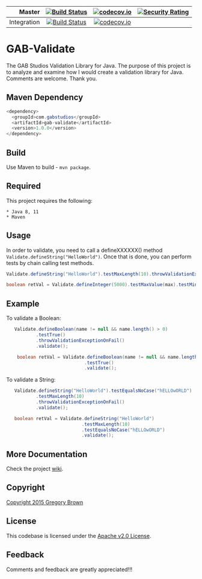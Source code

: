 
Master | [![Build Status](https://travis-ci.org/gab-studios/gab-validate.svg?branch=master)](https://travis-ci.org/gab-studios/gab-validate) | [![codecov.io](https://codecov.io/github/gab-studios/gab-validate/coverage.svg?branch=master)](https://codecov.io/github/gab-studios/gab-validate?branch=master) | [![Security Rating](https://sonarcloud.io/api/project_badges/measure?project=gab-studios_gab-validate&metric=security_rating)](https://sonarcloud.io/dashboard?id=gab-studios_gab-validate)
---: | :---: | :---: | :---:
Integration | [![Build Status](https://travis-ci.org/gab-studios/gab-validate.svg?branch=integration)](https://travis-ci.org/gab-studios/gab-validate) | [![codecov.io](https://codecov.io/github/gab-studios/gab-validate/coverage.svg?branch=integration)](https://codecov.io/github/gab-studios/gab-validate?branch=integration)

GAB-Validate
=======

The GAB Studios Validation Library for Java.  The purpose of this project is to analyze and examine how I would create a validation library for Java.  Comments are welcome.  Thank you.

Maven Dependency
---------
```java
<dependency>
  <groupId>com.gabstudios</groupId>
  <artifactId>gab-validate</artifactId>
  <version>1.0.0</version>
</dependency>
```

Build
---------
Use Maven to build - `mvn package`.

Required
---------
This project requires the following: 

    * Java 8, 11
    * Maven

Usage
---------

In order to validate, you need to call a defineXXXXXX() method `Validate.defineString("HelloWorld")`.  Once that is done, you can perform tests by chain calling test methods.

```java
Validate.defineString("HelloWorld").testMaxLength(10).throwValidationExceptionOnFail().validate();

boolean retVal = Validate.defineInteger(5000).testMaxValue(max).testMinValue(min).validate();

```


Example
---------


To validate a Boolean:

```java
   Validate.defineBoolean(name != null && name.length() > 0)
           .testTrue()
           .throwValidationExceptionOnFail()
           .validate();
```

```java
    boolean retVal = Validate.defineBoolean(name != null && name.length() > 0)
                             .testTrue()
                             .validate();
```

To validate a String:

```java
   Validate.defineString("HelloWorld").testEqualsNoCase("hELLOwORLD")
           .testMaxLength(10)
           .throwValidationExceptionOnFail()
           .validate();
```

```java
   boolean retVal = Validate.defineString("HelloWorld")
                            .testMaxLength(10)
                            .testEqualsNoCase("hELLOwORLD")
                            .validate();
```


More Documentation
------------------
Check the project [wiki].


Copyright
-------
[Copyright 2015 Gregory Brown]


License
-------
This codebase is licensed under the [Apache v2.0 License].


Feedback
---------
Comments and feedback are greatly appreciated!!!


[Copyright 2015 Gregory Brown]: https://github.com/gab-studios/gab-validate/tree/master/COPYRIGHT.txt
[Apache v2.0 License]: https://github.com/gab-studios/gab-validate/tree/master/LICENSE.txt
[wiki]: https://github.com/gab-studios/gab-validate/wiki
[examples]: https://github.com/gab-studios/gab-validate/wiki/Examples
